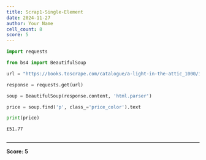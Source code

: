 ```yaml
---
title: Scrap1-Single-Element
date: 2024-11-27
author: Your Name
cell_count: 8
score: 5
---
```


```python
import requests
```


```python
from bs4 import BeautifulSoup

```


```python
url = "https://books.toscrape.com/catalogue/a-light-in-the-attic_1000/index.html"
```


```python
response = requests.get(url)
```


```python
soup = BeautifulSoup(response.content, 'html.parser')

```


```python
price = soup.find('p', class_='price_color').text
```


```python
print(price)
```

    £51.77



```python

```


---
**Score: 5**
